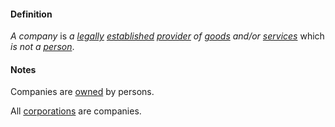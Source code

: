 #### Definition

*A company* is *a [legally](https://github.com/gcassel/Modular-Organizing-Terminology/blob/master/terms/legal.md) [established](https://github.com/gcassel/Modular-Organizing-Terminology/blob/master/terms/establish.md) [provider](https://github.com/gcassel/Modular-Organizing-Terminology/blob/master/terms/provide.md) of [goods](https://github.com/gcassel/Modular-Organizing-Terminology/blob/master/terms/good.md) and/or [services](https://github.com/gcassel/Modular-Organizing-Terminology/blob/master/terms/service.md)* which *is not a [person](https://github.com/gcassel/Modular-Organizing-Terminology/blob/master/terms/person.md)*. 

#### Notes

Companies are [owned](https://github.com/gcassel/Modular-Organizing-Terminology/blob/master/terms/own.md) by persons.

All [corporations](https://github.com/gcassel/Modular-Organizing-Terminology/blob/master/terms/corporation.md) are companies.
